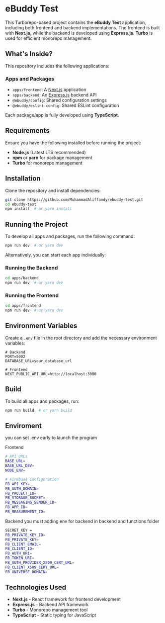 # eBuddy Test

This Turborepo-based project contains the **eBuddy Test** application, including both frontend and backend implementations. The frontend is built with **Next.js**, while the backend is developed using **Express.js**. **Turbo** is used for efficient monorepo management.

## What's Inside?

This repository includes the following applications:

### Apps and Packages

- `apps/frontend`: A [Next.js](https://nextjs.org/) application
- `apps/backend`: An [Express.js](https://expressjs.com/) backend API
- `@ebuddy/config`: Shared configuration settings
- `@ebuddy/eslint-config`: Shared ESLint configuration

Each package/app is fully developed using **TypeScript**.

## Requirements

Ensure you have the following installed before running the project:

- **Node.js** (Latest LTS recommended)
- **npm** or **yarn** for package management
- **Turbo** for monorepo management

## Installation

Clone the repository and install dependencies:

```sh
git clone https://github.com/MuhammadAliffandy/ebuddy-test.git
cd ebuddy-test
npm install  # or yarn install
```

## Running the Project

To develop all apps and packages, run the following command:

```sh
npm run dev  # or yarn dev
```

Alternatively, you can start each app individually:

### Running the Backend

```sh
cd apps/backend
npm run dev  # or yarn dev
```

### Running the Frontend

```sh
cd apps/frontend
npm run dev  # or yarn dev
```

## Environment Variables

Create a `.env` file in the root directory and add the necessary environment variables:

```
# Backend
PORT=5002
DATABASE_URL=your_database_url

# Frontend
NEXT_PUBLIC_API_URL=http://localhost:3000
```

## Build

To build all apps and packages, run:

```sh
npm run build  # or yarn build
```

## Enviroment
you can set .env early to launch the program

Frontend
```sh
# API URLs
BASE_URL=
BASE_URL_DEV=
NODE_ENV=

# Firebase Configuration
FB_API_KEY=
FB_AUTH_DOMAIN=
FB_PROJECT_ID=
FB_STORAGE_BUCKET=
FB_MESSAGING_SENDER_ID=
FB_APP_ID=
FB_MEASUREMENT_ID=
```
Backend
you must adding env for backend in backend and functions folder

```sh
SECRET_KEY =
FB_PRIVATE_KEY_ID=
FB_PRIVATE_KEY=
FB_CLIENT_EMAIL=
FB_CLIENT_ID=
FB_AUTH_URI=
FB_TOKEN_URI=
FB_AUTH_PROVIDER_X509_CERT_URL=
FB_CLIENT_X509_CERT_URL=
FB_UNIVERSE_DOMAIN=

```

## Technologies Used

- **Next.js** - React framework for frontend development
- **Express.js** - Backend API framework
- **Turbo** - Monorepo management tool
- **TypeScript** - Static typing for JavaScript


